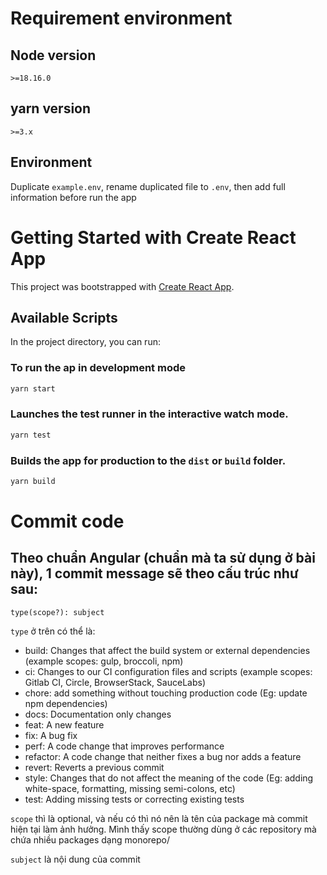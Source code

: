 # Requirement environment

## Node version
`>=18.16.0`

## yarn version
`>=3.x`

## Environment
Duplicate `example.env`, rename duplicated file to `.env`, then add full information before run the app

# Getting Started with Create React App

This project was bootstrapped with [Create React App](https://github.com/facebook/create-react-app).

## Available Scripts

In the project directory, you can run:

### To run the ap in development mode
```bash
yarn start
```

### Launches the test runner in the interactive watch mode.
```bash
yarn test
```

### Builds the app for production to the `dist` or `build` folder.
```bash
yarn build
```

# Commit code
## Theo chuẩn Angular (chuẩn mà ta sử dụng ở bài này), 1 commit message sẽ theo cấu trúc như sau:

`type(scope?): subject`

`type` ở trên có thể là:

- build: Changes that affect the build system or external dependencies (example scopes: gulp, broccoli, npm)
- ci: Changes to our CI configuration files and scripts (example scopes: Gitlab CI, Circle, BrowserStack, SauceLabs)
- chore: add something without touching production code (Eg: update npm dependencies)
- docs: Documentation only changes
- feat: A new feature
- fix: A bug fix
- perf: A code change that improves performance
- refactor: A code change that neither fixes a bug nor adds a feature
- revert: Reverts a previous commit
- style: Changes that do not affect the meaning of the code (Eg: adding white-space, formatting, missing semi-colons, etc)
- test: Adding missing tests or correcting existing tests

`scope` thì là optional, và nếu có thì nó nên là tên của package mà commit hiện tại làm ảnh hưởng. Mình thấy scope thường dùng ở các repository mà chứa nhiều packages dạng monorepo/

`subject` là nội dung của commit


